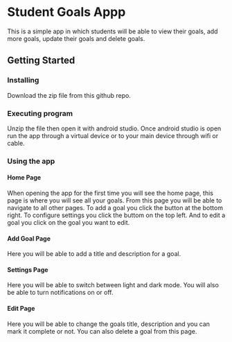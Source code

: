 # Student Goals Appp

This is a simple app in which students will be able to view their goals, add more goals, update their goals and delete goals.

## Getting Started

### Installing

Download the zip file from this github repo.

### Executing program

Unzip the file then open it with android studio. Once android studio is open run the app through a virtual device or to your main device through wifi or cable.

### Using the app

#### Home Page

When opening the app for the first time you will see the home page, this page is where you will see all your goals. From this page you will be able to navigate to all other pages. To add a goal you click the button at the bottom right. To configure settings you click the buttom on the top left. And to edit a goal you click on the goal you want to edit.

#### Add Goal Page

Here you will be able to add a title and description for a goal. 

#### Settings Page

Here you will be able to switch between light and dark mode. You will also be able to turn notifications on or off.

#### Edit Page

Here you will be able to change the goals title, description and you can mark it complete or not. You can also delete a goal from this page.
